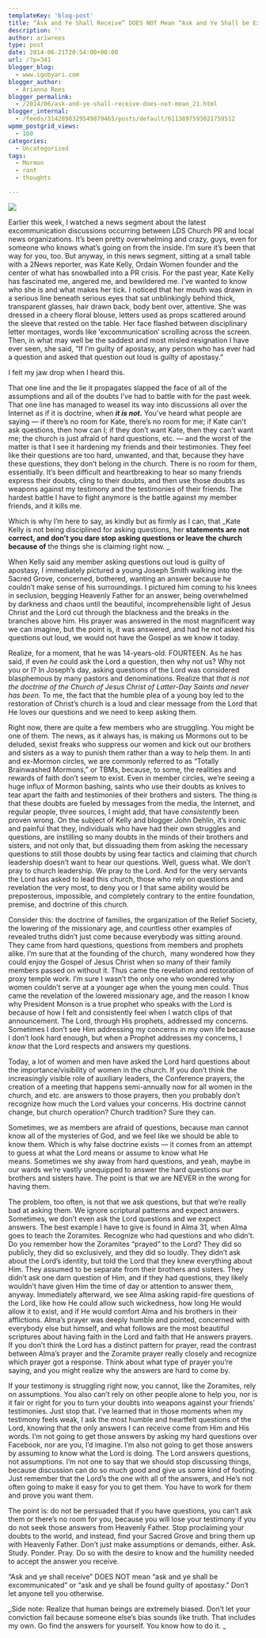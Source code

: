 ```yaml
---
templateKey: 'blog-post'
title: “Ask and Ye Shall Receive” DOES NOT Mean “Ask and Ye Shall be Excommunicated”
description: ''
author: ariwrees
type: post
date: 2014-06-21T20:54:00+00:00
url: /?p=341
blogger_blog:
  - www.igobyari.com
blogger_author:
  - Arianna Rees
blogger_permalink:
  - /2014/06/ask-and-ye-shall-receive-does-not-mean_21.html
blogger_internal:
  - /feeds/3142898329549879465/posts/default/6113897593021759512
wpmm_postgrid_views:
  - 160
categories:
  - Uncategorized
tags:
  - Mormon
  - rant
  - thoughts

---
```

[![](https://www.igobyari.com/wp-content/uploads/2014/06/doubting.jpg)](https://www.igobyari.com/wp-content/uploads/2014/06/doubting.jpg)

Earlier this week, I watched a news segment about the latest excommunication discussions occurring between LDS Church PR and local news organizations. It’s been pretty overwhelming and crazy, guys, even for someone who knows what’s going on from the inside. I’m sure it’s been that way for you, too. But anyway, in this news segment, sitting at a small table with a 2News reporter, was Kate Kelly, Ordain Women founder and the center of what has snowballed into a PR crisis. For the past year, Kate Kelly has fascinated me, angered me, and bewildered me. I’ve wanted to know who she is and what makes her tick. I noticed that her mouth was drawn in a serious line beneath serious eyes that sat unblinkingly behind thick, transparent glasses, hair drawn back, body bent over, attentive. She was dressed in a cheery floral blouse, letters used as props scattered around the sleeve that rested on the table. Her face flashed between disciplinary letter montages, words like ‘excommunication’ scrolling across the screen. Then, in what may well be the saddest and most misled resignation I have ever seen, she said, “If I’m guilty of apostasy, any person who has ever had a question and asked that question out loud is guilty of apostasy.”

I felt my jaw drop when I heard this.

That one line and the lie it propagates slapped the face of all of the assumptions and all of the doubts I’ve had to battle with for the past week. That one line has managed to weasel its way into discussions all over the Internet as if it is doctrine, when **_it is not._** You’ve heard what people are saying — if there’s no room for Kate, there’s no room for me; if Kate can’t ask questions, then how can I; if they don’t want Kate, then they can’t want me; the church is just afraid of hard questions, etc. — and the worst of the matter is that I see it hardening my friends and their testimonies. They feel like their questions are too hard, unwanted, and that, because they have these questions, they don’t belong in the church. There is no room for them, essentially. It’s been difficult and heartbreaking to hear so many friends express their doubts, cling to their doubts, and then use those doubts as weapons against my testimony and the testimonies of their friends. The hardest battle I have to fight anymore is the battle against my member friends, and it kills me.

Which is why I’m here to say, as kindly but as firmly as I can, that _Kate Kelly is not being disciplined for asking questions, her __statements are not correct, and don’t you dare stop asking questions or leave the church because of__ the things she is claiming right now. _  
  
  
When Kelly said any member asking questions out loud is guilty of apostasy, I immediately pictured a young Joseph Smith walking into the Sacred Grove, concerned, bothered, wanting an answer because he couldn’t make sense of his surroundings. I pictured him coming to his knees in seclusion, begging Heavenly Father for an answer, being overwhelmed by darkness and chaos until the beautiful, incomprehensible light of Jesus Christ and the Lord cut through the blackness and the breaks in the branches above him. His prayer was answered in the most magnificent way we can imagine, but the point is, it was answered, and had he not asked his questions out loud, we would not have the Gospel as we know it today.

Realize, for a moment, that he was 14-years-old. FOURTEEN. As he has said, if even _he_ could ask the Lord a question, then why not us? Why not you or I? In Joseph’s day, asking questions of the Lord was considered blasphemous by many pastors and denominations. Realize that _that is not the doctrine of the Church of Jesus Christ of Latter-Day Saints and never has been._ To me, the fact that the humble plea of a young boy led to the restoration of Christ’s church is a loud and clear message from the Lord that He loves our questions and we need to keep asking them.

Right now, there are quite a few members who are struggling. You might be one of them. The news, as it always has, is making us Mormons out to be deluded, sexist freaks who suppress our women and kick out our brothers and sisters as a way to punish them rather than a way to help them. In anti and ex-Mormon circles, we are commonly referred to as “Totally Brainwashed Mormons,” or TBMs, because, to some, the realities and rewards of faith don’t seem to exist. Even in member circles, we’re seeing a huge influx of Mormon bashing, saints who use their doubts as knives to tear apart the faith and testimonies of their brothers and sisters. The thing is that these doubts are fueled by messages from the media, the Internet, and regular people, three sources, I might add, that have _consistently_ been proven wrong. On the subject of Kelly and blogger John Dehlin, it’s ironic and painful that they, individuals who have had their own struggles and questions, are instilling so many doubts in the minds of their brothers and sisters, and not only that, but dissuading them from asking the necessary questions to still those doubts by using fear tactics and claiming that church leadership doesn’t want to hear our questions. Well, guess what. We don’t pray to church leadership. We pray to the Lord. And for the very servants the Lord has asked to lead this church, those who rely on questions and revelation the very most, to deny you or I that same ability would be preposterous, impossible, and completely contrary to the entire foundation, premise, and doctrine of this church.

Consider this: the doctrine of families, the organization of the Relief Society, the lowering of the missionary age, and countless other examples of revealed truths didn’t just come because everybody was sitting around. They came from hard questions, questions from members and prophets alike. I’m sure that at the founding of the church,  many wondered how they could enjoy the Gospel of Jesus Christ when so many of their family members passed on without it. Thus came the revelation and restoration of proxy temple work. I’m sure I wasn’t the only one who wondered why women couldn’t serve at a younger age when the young men could. Thus came the revelation of the lowered missionary age, and the reason I know why President Monson is a true prophet who speaks with the Lord is because of how I felt and consistently feel when I watch clips of that announcement. The Lord, through His prophets, addressed my concerns. Sometimes I don’t see Him addressing my concerns in my own life because I don’t look hard enough, but when a Prophet addresses my concerns, I _know_ that the Lord respects and answers my questions. 

Today, a lot of women and men have asked the Lord hard questions about the importance/visibility of women in the church. If you don’t think the increasingly visible role of auxiliary leaders, the Conference prayers, the creation of a meeting that happens semi-annually now for all women in the church, and etc. are answers to those prayers, then you probably don’t recognize how much the Lord values your concerns. His doctrine cannot change, but church operation? Church tradition? Sure they can.   
  
Sometimes, we as members are afraid of questions, because man cannot know all of the mysteries of God, and we feel like we should be able to know them. Which is why false doctrine exists — it comes from an attempt to guess at what the Lord means or assume to know what He means. Sometimes we shy away from hard questions, and yeah, maybe in our wards we’re vastly unequipped to answer the hard questions our brothers and sisters have. The point is that we are NEVER in the wrong for having them.

The problem, too often, is not that we ask questions, but that we’re really bad at asking them. We ignore scriptural patterns and expect answers. Sometimes, we don’t even ask the Lord questions and we expect answers. The best example I have to give is found in Alma 31, when Alma goes to teach the Zoramites. Recognize who had questions and who didn’t. Do you remember how the Zoramites “prayed” to the Lord? They did so publicly, they did so exclusively, and they did so loudly. They didn’t ask about the Lord’s identity, but told the Lord that they knew everything about Him. They assumed to be separate from their brothers and sisters. They didn’t ask one darn question of Him, and if they had questions, they likely wouldn’t have given Him the time of day or attention to answer them, anyway. Immediately afterward, we see Alma asking rapid-fire questions of the Lord, like how He could allow such wickedness, how long He would allow it to exist, and if He would comfort Alma and his brothers in their afflictions. Alma’s prayer was deeply humble and pointed, concerned with everybody else but himself, and what follows are the most beautiful scriptures about having faith in the Lord and faith that He answers prayers. If you don’t think the Lord has a distinct pattern for prayer, read the contrast between Alma’s prayer and the Zoramite prayer really closely and recognize which prayer got a response. Think about what type of prayer you’re saying, and you might realize why the answers are hard to come by.  
  
If your testimony is struggling right now, you cannot, like the Zoramites, rely on assumptions. You also can’t rely on other people alone to help you, nor is it fair or right for you to turn your doubts into weapons against your friends’ testimonies. Just stop that. I’ve learned that in those moments when my testimony feels weak, I ask the most humble and heartfelt questions of the Lord, knowing that the only answers I can receive come from Him and His words. I’m not going to get those answers by asking my hard questions over Facebook, nor are you, I’d imagine. I’m also not going to get those answers by assuming to know what the Lord is doing. The Lord answers questions, not assumptions. I’m not one to say that we should stop discussing things, because discussion can do so much good and give us some kind of footing. Just remember that the Lord’s the one with all of the answers, and He’s not often going to make it easy for you to get them. You have to work for them and prove you want them.   
  
The point is: do not be persuaded that if you have questions, you can’t ask them or there’s no room for you, because you will lose your testimony if you do not seek those answers from Heavenly Father. Stop proclaiming your doubts to the world, and instead, find your Sacred Grove and bring them up with Heavenly Father. Don’t just make assumptions or demands, either. Ask. Study. Ponder. Pray. Do so with the desire to know and the humility needed to accept the answer you receive.  
  
“Ask and ye shall receive” DOES NOT mean “ask and ye shall be excommunicated” or “ask and ye shall be found guilty of apostasy.” Don’t let anyone tell you otherwise.   
  
_Side note: Realize that human beings are extremely biased. Don’t let your conviction fail because someone else’s bias sounds like truth. That includes my own. Go find the answers for yourself. You know how to do it. _